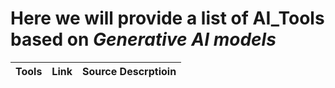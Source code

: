 # Here we will provide a list of AI_Tools based on ***Generative AI models***
|Tools|Link|Source Descrptioin|
|:-|:-|:-|
